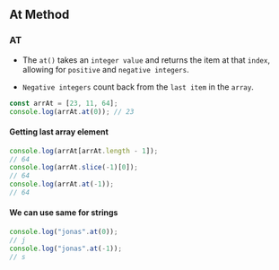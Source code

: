 ## At Method

### AT

- The `at()` takes an `integer value` and returns the item at that `index`, allowing for `positive` and `negative integers`.

- `Negative integers` count back from the `last item` in the `array`.

```js
const arrAt = [23, 11, 64];
console.log(arrAt.at(0)); // 23
```

#### Getting last array element

```js
console.log(arrAt[arrAt.length - 1]);
// 64
console.log(arrAt.slice(-1)[0]);
// 64
console.log(arrAt.at(-1));
// 64
```

#### We can use same for strings

```js
console.log("jonas".at(0));
// j
console.log("jonas".at(-1));
// s
```
